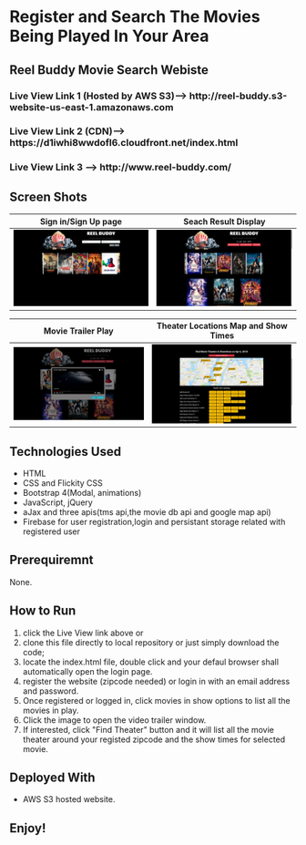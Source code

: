 # Register and Search The Movies Being Played In Your Area

<h2><strong>Reel Buddy Movie Search Webiste</strong></h2>

<h3>Live View Link 1 (Hosted by AWS S3)--> http://reel-buddy.s3-website-us-east-1.amazonaws.com</h3>
<h3>Live View Link 2 (CDN)--> https://d1iwhi8wwdofl6.cloudfront.net/index.html</h3>
<h3>Live View Link 3 --> http://www.reel-buddy.com/ </h3>

<h2><strong>Screen Shots</strong></h2>

Sign in/Sign Up page | Seach Result Display
-------------|--------
![Sign in Image](/assets/images/screenshot0.png?raw=true"screenshot0.png") | ![Seach Result Image](/assets/images/screenshot2.png?raw=true"screenshot2.png")

Movie Trailer Play |  Theater Locations Map and Show Times
-------------|--------
![Movie Trailer Image](/assets/images/screenshot3.png?raw=true"screenshot3.png") | ![Theater Locations](/assets/images/screenshot4.png?raw=true"screenshot4.png")

<h2><strong>Technologies Used</strong></h2>
<ul>
    <li>HTML</li>
    <li>CSS and Flickity CSS</li>
    <li>Bootstrap 4(Modal, animations)</li>
    <li>JavaScript, jQuery</li>
    <li>aJax and three apis(tms api,the movie db api and google map api)</li>  
    <li>Firebase for user registration,login and persistant storage related with registered user</li>
</ul>  

<h2><strong>Prerequiremnt</strong></h2> None.

<h2><strong>How to Run</strong></h2>
<ol>
    <li> click the Live View link above or 
    <li> clone this file directly to local repository or just simply download the code;
    <li> locate the index.html file, double click and your defaul browser shall automatically open the login page.
    <li> register the website (zipcode needed) or login in with an email address and password. 
    <li> Once registered or logged in, click movies in show options to list all the movies in play.
    <li> Click the image to open the video trailer window.
    <li> If interested, click "Find Theater" button and it will list all the movie theater around your registed zipcode and the show times for selected movie.
</ol>

<h2><strong>Deployed With</strong></h2>
<ul>
    <li> AWS S3 hosted website. 
</ul>

<h2><strong>Enjoy!</strong></h2>